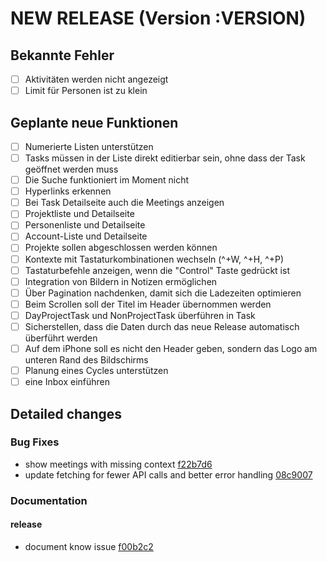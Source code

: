 # NEW RELEASE (Version :VERSION)

## Bekannte Fehler

- [ ] Aktivitäten werden nicht angezeigt
- [ ] Limit für Personen ist zu klein

## Geplante neue Funktionen

- [ ] Numerierte Listen unterstützen
- [ ] Tasks müssen in der Liste direkt editierbar sein, ohne dass der Task geöffnet werden muss
- [ ] Die Suche funktioniert im Moment nicht
- [ ] Hyperlinks erkennen
- [ ] Bei Task Detailseite auch die Meetings anzeigen
- [ ] Projektliste und Detailseite
- [ ] Personenliste und Detailseite
- [ ] Account-Liste und Detailseite
- [ ] Projekte sollen abgeschlossen werden können
- [ ] Kontexte mit Tastaturkombinationen wechseln (^+W, ^+H, ^+P)
- [ ] Tastaturbefehle anzeigen, wenn die "Control" Taste gedrückt ist
- [ ] Integration von Bildern in Notizen ermöglichen
- [ ] Über Pagination nachdenken, damit sich die Ladezeiten optimieren
- [ ] Beim Scrollen soll der Titel im Header übernommen werden
- [ ] DayProjectTask und NonProjectTask überführen in Task
- [ ] Sicherstellen, dass die Daten durch das neue Release automatisch überführt werden
- [ ] Auf dem iPhone soll es nicht den Header geben, sondern das Logo am unteren Rand des Bildschirms
- [ ] Planung eines Cycles unterstützen
- [ ] eine Inbox einführen

## Detailed changes

### Bug Fixes

- show meetings with missing context [f22b7d6](https://github.com/cabcookie/personal-crm/commit/f22b7d6b06cf449c3da3f8add2024413beb0ee1e)
- update fetching for fewer API calls and better error handling [08c9007](https://github.com/cabcookie/personal-crm/commit/08c9007b528758a8d71a897c60cbe3f9606b64a0)

### Documentation

#### release

- document know issue [f00b2c2](https://github.com/cabcookie/personal-crm/commit/f00b2c2cde4f90670c92134198c169041784772f)

